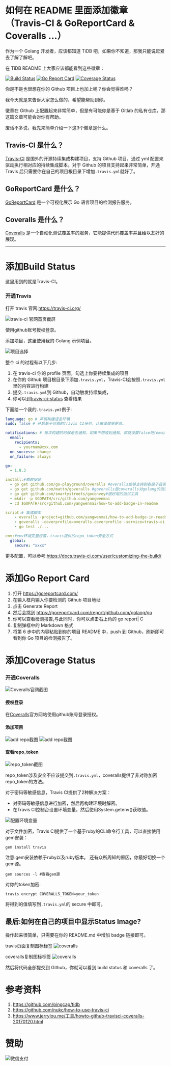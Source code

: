 # 如何在 README 里面添加徽章（Travis-CI & GoReportCard & Coveralls ...）

作为一个 Golang 开发者，应该都知道 TiDB 吧，如果你不知道，那我只能说赶紧去了解了解吧。

在 TiDB README 上大家应该都能看到这些徽章：

[![Build Status](https://travis-ci.org/pingcap/tidb.svg?branch=master)](https://travis-ci.org/pingcap/tidb)
[![Go Report Card](https://goreportcard.com/badge/github.com/pingcap/tidb)](https://goreportcard.com/report/github.com/pingcap/tidb)
[![Coverage Status](https://coveralls.io/repos/github/pingcap/tidb/badge.svg?branch=master)](https://coveralls.io/github/pingcap/tidb?branch=master)

你是不是也很想在你的 Github 项目上也加上呢？你会觉得难吗？

我今天就是来告诉大家怎么做的，希望能帮助到你。

徽章在 Github 上配置起来非常简单，但是有可能你是基于 Gitlab 的私有仓库，那这篇文章可能会对你有帮助。

废话不多说，我先来简单介绍一下这3个徽章是什么。

## Travis-CI 是什么？

[Travis-CI](https://travis-ci.org) 是国外的开源持续集成构建项目，支持 Github 项目，通过 yml 配置来驱动执行相对应的持续集成脚本。对于 Github 的项目支持起来非常简单，开通 Travis 后只需要你在自己的项目根目录下增加`.travis.yml`就好了。

## GoReportCard 是什么？

[GoReportCard](https://goreportcard.com/) 是一个可视化展示 Go 语言项目的检测报告服务。

## Coveralls 是什么？

[Coveralls](https://coveralls.io) 是一个自动化测试覆盖率的服务，它能提供代码覆盖率并且给以友好的展现。

----

# 添加Build Status

这里用到的就是Travis-CI。

### 开通Travis

打开 travis 官网:https://travis-ci.org/

![travis-ci 官网首页截屏](./docs/travis-ci-index.png)

使用github账号授权登录。

添加项目，这里使用我的 Golang 示例项目。

![项目选择](./docs/travis-ci-step.png)

整个 ci 的过程有以下几步:
1. 在 travis-ci 你的 profile 页面，勾选上你要持续集成的项目
2. 在你的 Github 项目根目录下添加`.travis.yml`，Travis-CI会按照`.travis.yml`里的内容进行构建
3. 提交`.travis.yml`到 Github，自动触发持续集成，
4. 你可以到[travis-ci-status](https://travis-ci.org/yangwenmai/how-to-add-badge-in-readme) 查看结果

下面给一个我的`.travis.yml`例子:
```yml
language: go # 声明构建语言环境
sudo: false # 开启基于容器的Travis CI任务，让编译效率更高。

notifications: # 每次构建的时候是否通知，如果不想收到通知，那就设置false吧(email: false)
  email:
    recipients:
      - yournam@xxx.com
  on_success: change
  on_failure: always

go:
  - 1.8.3

install:#依赖安装
  - go get github.com/go-playground/overalls #overalls能够支持到各级子目录
  - go get github.com/mattn/goveralls #goveralls是coveralls对golang的测试覆盖率支持命令
  - go get github.com/smartystreets/goconvey#很好用的测试工具
  - mkdir -p $GOPATH/src/github.com/yangwenmai
  - cd $GOPATH/src/github.com/yangwenmai/how-to-add-badge-in-readme

script:# 集成脚本
    - overalls -project=github.com/yangwenmai/how-to-add-badge-in-readme -covermode=count -ignore='.git,_vendor'
    - goveralls -coverprofile=overalls.coverprofile -service=travis-ci -repotoken $COVERALLS_TOKEN
    - go test ./...

env:#env环境变量设置，travis提供的repo_token安全方式
  global:
    secure: "xxxx"
```

更多配置，可以参考:https://docs.travis-ci.com/user/customizing-the-build/

# 添加Go Report Card

1. 打开 https://goreportcard.com/
2. 在输入框内输入你要检测的 Github 项目地址
3. 点击 Generate Report
4. 然后会跳到 https://goreportcard.com/report/github.com/golang/go
5. 你可以查看检测报告,与此同时，你可以点击右上角的 go report| C
6. 复制弹框中的 Markdown 格式
7. 将第 6 步中的内容粘贴到你的项目 README 中，push 到 Github，刷新即可看到你 Go 项目的检测报告了。

# 添加Coverage Status

### 开通Coveralls

![Coveralls官网截图](./docs/coveralls-index.png)

#### 授权登录

在[Coveralls](https://coveralls.io)官方网站使用github账号登录授权。

#### 添加项目

![add repo截图](./docs/coveralls-add-repo.png)
![add repo截图](./docs/coveralls-add-repos.png)

#### 查看repo_token

![repo_token截图](./docs/coveralls-repo-token.png)

repo_token涉及安全不应该提交到`.travis.yml`，coveralls提供了非对称加密repo_token的方法。

对于密码等敏感信息，Travis CI提供了2种解决方案：

- 对密码等敏感信息进行加密，然后再构建环境时解密。
- 在Travis CI控制台设置环境变量，然后使用System.getenv()获取值。

![配置环境变量](./docs/travis-ci-env-params-setting.png)

对于文件加密，Travis CI提供了一个基于ruby的CLI命令行工具，可以直接使用gem安装：

`gem install travis`

注意:gem安装依赖于ruby以及ruby版本。
还有众所周知的原因，你最好切换一个gem源。

`gem sources -l #查看gem源`

对你的token加密:

`travis encrypt COVERALLS_TOKEN=your_token`

将得到的值填写到`.travis.yml`的 secure 中即可。

## 最后:如何在自己的项目中显示Status Image?

操作起来很简单，只需要在你的 README.md 中增加 badge 链接即可。

travis页面复制图标标签
![coveralls](./docs/travis-build-status-badge.png)

coveralls复制图标标签
![coveralls](./docs/coveralls-status-badge.png)

然后将代码全部提交到 Github，你就可以看到 build status 和 coveralls 了。

# 参考资料

1. https://github.com/pingcap/tidb
2. https://github.com/nukc/how-to-use-travis-ci
3. https://www.jerrylou.me/工具/howto-github-travisci-coveralls-20170120.html

# 赞助

![微信支付](./docs/wxpay.png)
